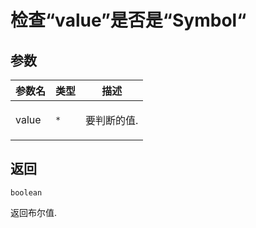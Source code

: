 # 检查“value”是否是“Symbol“

## 参数

| 参数名 | 类型            | 描述               |
| ------ | --------------- | ------------------ |
| value  | <code>\*</code> | <p>要判断的值.</p> |

## 返回

<code>boolean</code><p>返回布尔值.</p>
